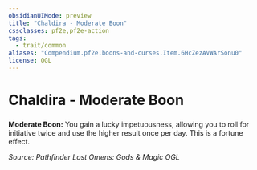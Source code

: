 ```yaml
---
obsidianUIMode: preview
title: "Chaldira - Moderate Boon"
cssclasses: pf2e,pf2e-action
tags:
  - trait/common
aliases: "Compendium.pf2e.boons-and-curses.Item.6HcZezAVWArSonu0"
license: OGL
---
```

# Chaldira - Moderate Boon

### 






**Moderate Boon:** You gain a lucky impetuousness, allowing you to roll for initiative twice and use the higher result once per day. This is a fortune effect.

*Source: Pathfinder Lost Omens: Gods & Magic*
*OGL*